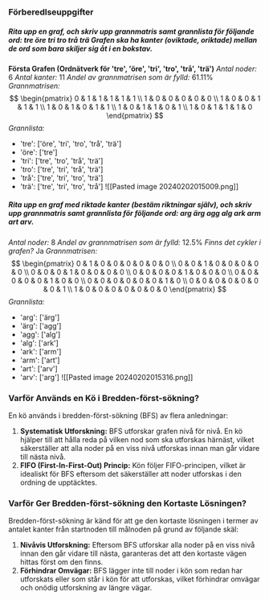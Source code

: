 ### Förberedlseuppgifter
##### Rita upp en graf, och skriv upp grannmatris samt grannlista för följande ord: tre öre tri tro trå trä Grafen ska ha kanter (oviktade, oriktade) mellan de ord som bara skiljer sig åt i en bokstav. 
**Första Grafen (Ordnätverk för 'tre', 'öre', 'tri', 'tro', 'trå', 'trä')**
*Antal noder:* 6
*Antal kanter:* 11
*Andel av grannmatrisen som är fylld:* 61.11%
*Grannmatrisen:*
$$
\begin{pmatrix}
0 & 1 & 1 & 1 & 1 & 1 \\
1 & 0 & 0 & 0 & 0 & 0 \\
1 & 0 & 0 & 1 & 1 & 1 \\
1 & 0 & 1 & 0 & 1 & 1 \\
1 & 0 & 1 & 1 & 0 & 1 \\
1 & 0 & 1 & 1 & 1 & 0
\end{pmatrix}
$$
*Grannlista:*
- 'tre': ['öre', 'tri', 'tro', 'trå', 'trä']
- 'öre': ['tre']
- 'tri': ['tre', 'tro', 'trå', 'trä']
- 'tro': ['tre', 'tri', 'trå', 'trä']
- 'trå': ['tre', 'tri', 'tro', 'trä']
- 'trä': ['tre', 'tri', 'tro', 'trå']
![[Pasted image 20240202015009.png]]
##### Rita upp en graf med riktade kanter (bestäm riktningar själv), och skriv upp grannmatris samt grannlista för följande ord: arg ärg agg alg ark arm art arv.
*Antal noder:* 8
*Andel av grannmatrisen som är fylld:* 12.5%
*Finns det cykler i grafen?* Ja
*Grannmatrisen:*
$$
\begin{pmatrix}
0 & 1 & 0 & 0 & 0 & 0 & 0 & 0 \\
0 & 0 & 1 & 0 & 0 & 0 & 0 & 0 \\
0 & 0 & 0 & 1 & 0 & 0 & 0 & 0 \\
0 & 0 & 0 & 0 & 1 & 0 & 0 & 0 \\
0 & 0 & 0 & 0 & 0 & 1 & 0 & 0 \\
0 & 0 & 0 & 0 & 0 & 0 & 1 & 0 \\
0 & 0 & 0 & 0 & 0 & 0 & 0 & 1 \\
1 & 0 & 0 & 0 & 0 & 0 & 0 & 0
\end{pmatrix}
$$
*Grannlista:*
- 'arg': ['ärg']
- 'ärg': ['agg']
- 'agg': ['alg']
- 'alg': ['ark']
- 'ark': ['arm']
- 'arm': ['art']
- 'art': ['arv']
- 'arv': ['arg']
![[Pasted image 20240202015316.png]]
### Varför Används en Kö i Bredden-först-sökning?
En kö används i bredden-först-sökning (BFS) av flera anledningar:
1. **Systematisk Utforskning:** BFS utforskar grafen nivå för nivå. En kö hjälper till att hålla reda på vilken nod som ska utforskas härnäst, vilket säkerställer att alla noder på en viss nivå utforskas innan man går vidare till nästa nivå.
2. **FIFO (First-In-First-Out) Princip:** Kön följer FIFO-principen, vilket är idealiskt för BFS eftersom det säkerställer att noder utforskas i den ordning de upptäcktes.
### Varför Ger Bredden-först-sökning den Kortaste Lösningen?
Bredden-först-sökning är känd för att ge den kortaste lösningen i termer av antalet kanter från startnoden till målnoden på grund av följande skäl:
1. **Nivåvis Utforskning:** Eftersom BFS utforskar alla noder på en viss nivå innan den går vidare till nästa, garanteras det att den kortaste vägen hittas först om den finns.
2. **Förhindrar Omvägar:** BFS lägger inte till noder i kön som redan har utforskats eller som står i kön för att utforskas, vilket förhindrar omvägar och onödig utforskning av längre vägar.

